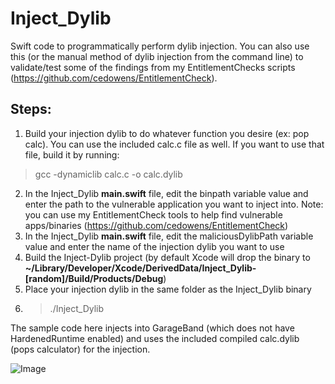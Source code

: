 # Inject_Dylib
Swift code to programmatically perform dylib injection. You can also use this (or the manual method of dylib injection from the command line) to validate/test some of the findings from my EntitlementChecks scripts (https://github.com/cedowens/EntitlementCheck).

## Steps:

1. Build your injection dylib to do whatever function you desire (ex: pop calc). You can use the included calc.c file as well. If you want to use that file, build it by running:
> gcc -dynamiclib calc.c -o calc.dylib
2. In the Inject_Dylib **main.swift** file, edit the binpath variable value and enter the path to the vulnerable application you want to inject into. Note: you can use my EntitlementCheck tools to help find vulnerable apps/binaries (https://github.com/cedowens/EntitlementCheck)
3. In the Inject_Dylib **main.swift** file, edit the maliciousDylibPath variable value and enter the name of the injection dylib you want to use
4. Build the Inject-Dylib project (by default Xcode will drop the binary to **~/Library/Developer/Xcode/DerivedData/Inject_Dylib-[random]/Build/Products/Debug**)
5. Place your injection dylib in the same folder as the Inject_Dylib binary
6. > ./Inject_Dylib

The sample code here injects into GarageBand (which does not have HardenedRuntime enabled) and uses the included compiled calc.dylib (pops calculator) for the injection.

![Image](example.gif)
